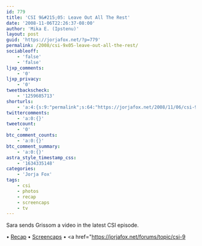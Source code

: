 ```yaml
---
id: 779
title: 'CSI 9&#215;05: Leave Out All The Rest'
date: '2008-11-06T22:26:37-08:00'
author: 'Mika E. (Ipstenu)'
layout: post
guid: 'https://jorjafox.net/?p=779'
permalink: /2008/csi-9x05-leave-out-all-the-rest/
sociableoff:
    - 'false'
    - 'false'
ljxp_comments:
    - '0'
ljxp_privacy:
    - '0'
tweetbackscheck:
    - '1259685713'
shorturls:
    - 'a:4:{s:9:"permalink";s:64:"https://jorjafox.net/2008/11/06/csi-9x05-leave-out-all-the-rest/";s:7:"tinyurl";s:25:"http://tinyurl.com/l3d2aw";s:4:"isgd";s:18:"http://is.gd/537kW";s:5:"bitly";s:20:"http://bit.ly/4IsSez";}'
twittercomments:
    - 'a:0:{}'
tweetcount:
    - '0'
btc_comment_counts:
    - 'a:0:{}'
btc_comment_summary:
    - 'a:0:{}'
astra_style_timestamp_css:
    - '1634335148'
categories:
    - 'Jorja Fox'
tags:
    - csi
    - photos
    - recap
    - screencaps
    - tv
---
```


Sara sends Grissom a video in the latest CSI episode.

&bull; <a href="https://jorjafox.net/wiki/Leave_Out_All_The_Rest">Recap</a>
&bull; <a href="https://jorjafox.net/gallery/tv/csi/season09/leaveout/">Screencaps</a>
&bull; <a href="https://jorjafox.net/forums/topic/csi-9